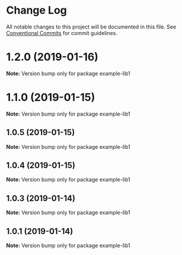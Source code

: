 # Change Log

All notable changes to this project will be documented in this file.
See [Conventional Commits](https://conventionalcommits.org) for commit guidelines.

# 1.2.0 (2019-01-16)

**Note:** Version bump only for package example-lib1





# 1.1.0 (2019-01-15)

**Note:** Version bump only for package example-lib1





## 1.0.5 (2019-01-15)

**Note:** Version bump only for package example-lib1





## 1.0.4 (2019-01-15)

**Note:** Version bump only for package example-lib1





## 1.0.3 (2019-01-14)

**Note:** Version bump only for package example-lib1





## 1.0.1 (2019-01-14)

**Note:** Version bump only for package example-lib1
